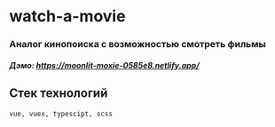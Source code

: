 # watch-a-movie
### Аналог кинопоиска с возможностью смотреть фильмы
##### Дэмо: https://moonlit-moxie-0585e8.netlify.app/

## Стек технологий
```
vue, vuex, typescipt, scss
```

